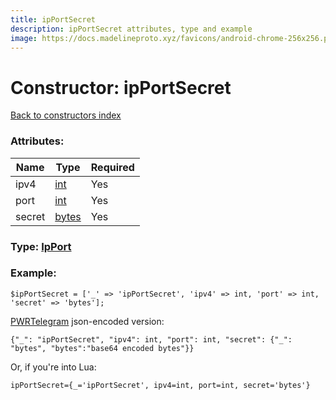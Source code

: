 ```yaml
---
title: ipPortSecret
description: ipPortSecret attributes, type and example
image: https://docs.madelineproto.xyz/favicons/android-chrome-256x256.png
---
```

# Constructor: ipPortSecret  
[Back to constructors index](index.md)



### Attributes:

| Name     |    Type       | Required |
|----------|---------------|----------|
|ipv4|[int](../types/int.md) | Yes|
|port|[int](../types/int.md) | Yes|
|secret|[bytes](../types/bytes.md) | Yes|



### Type: [IpPort](../types/IpPort.md)


### Example:

```
$ipPortSecret = ['_' => 'ipPortSecret', 'ipv4' => int, 'port' => int, 'secret' => 'bytes'];
```  

[PWRTelegram](https://pwrtelegram.xyz) json-encoded version:

```
{"_": "ipPortSecret", "ipv4": int, "port": int, "secret": {"_": "bytes", "bytes":"base64 encoded bytes"}}
```


Or, if you're into Lua:  


```
ipPortSecret={_='ipPortSecret', ipv4=int, port=int, secret='bytes'}

```


